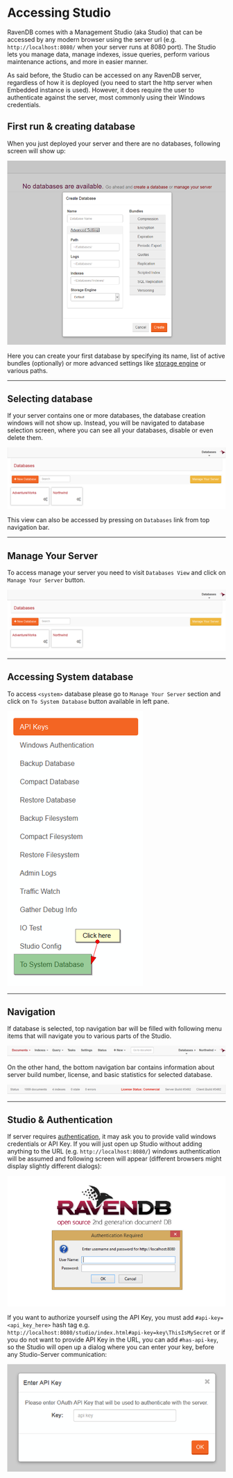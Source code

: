 # Accessing Studio

RavenDB comes with a Management Studio (aka Studio) that can be accessed by any modern browser using the server url (e.g. `http://localhost:8080/` when your server runs at 8080 port). The Studio lets you manage data, manage indexes, issue queries, perform various maintenance actions, and more in easier manner.

As said before, the Studio can be accessed on any RavenDB server, regardless of how it is deployed (you need to start the http server when Embedded instance is used). However, it does require the user to authenticate against the server, most commonly using their Windows credentials.

## First run & creating database

When you just deployed your server and there are no databases, following screen will show up:

![Figure 1. Studio. First run. Creating database.](images/accessing-studio-first-run.png)  

Here you can create your first database by specifying its name, list of active bundles (optionally) or more advanced settings like [storage engine]() or various paths.

<hr />

## Selecting database

If your server contains one or more databases, the database creation windows will not show up. Instead, you will be navigated to database selection screen, where you can see all your databases, disable or even delete them.

![Figure 2. Studio. Selecting database.](images/accessing-studio-database-selection.png)  

This view can also be accessed by pressing on `Databases` link from top navigation bar.

<hr />

## Manage Your Server

To access manage your server you need to visit `Databases View` and click on `Manage Your Server` button.

![Figure 3. Studio. Selecting database.](images/accessing-studio-database-selection.png)  

<hr />

## Accessing System database

To access `<system>` database please go to `Manage Your Server` section and click on `To System Database` button available in left pane.

![Figure 4. Studio. Selecting database.](images/accessing-studio-system-database.png) 

<hr />

## Navigation

If database is selected, top navigation bar will be filled with following menu items that will navigate you to various parts of the Studio.

![Figure 5. Studio. Top navigation bar.](images/accessing-studio-nav.png)  

On the other hand, the bottom navigation bar contains information about server build number, license, and basic statistics for selected database.

![Figure 6. Studio. Bottom navigation bar.](images/accessing-studio-nav-bottom.png)  

<hr />

## Studio & Authentication

If server requires [authentication](), it may ask you to provide valid windows credentials or API Key. If you will just open up Studio without adding anything to the URL (e.g. `http://localhost:8080/`) windows authentication will be assumed and following screen will appear (different browsers might display slightly different dialogs):

![Figure 7. Studio. Basic Authentication.](images/accessing-studio-basic-auth.png)  

If you want to authorize yourself using the API Key, you must add `#api-key=<api_key_here>` hash tag e.g. `http://localhost:8080/studio/index.html#api-key=key\ThisIsMySecret` or if you do not want to provide API Key in the URL, you can add `#has-api-key`, so the Studio will open up a dialog where you can enter your key, before any Studio-Server communication:

![Figure 8. Studio. Has API Key.](images/accessing-studio-has-api-key.png)  



